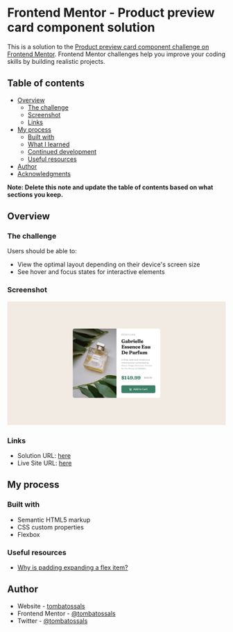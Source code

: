 # Frontend Mentor - Product preview card component solution

This is a solution to the [Product preview card component challenge on Frontend Mentor](https://www.frontendmentor.io/challenges/product-preview-card-component-GO7UmttRfa). Frontend Mentor challenges help you improve your coding skills by building realistic projects.

## Table of contents

- [Overview](#overview)
  - [The challenge](#the-challenge)
  - [Screenshot](#screenshot)
  - [Links](#links)
- [My process](#my-process)
  - [Built with](#built-with)
  - [What I learned](#what-i-learned)
  - [Continued development](#continued-development)
  - [Useful resources](#useful-resources)
- [Author](#author)
- [Acknowledgments](#acknowledgments)

**Note: Delete this note and update the table of contents based on what sections you keep.**

## Overview

### The challenge

Users should be able to:

- View the optimal layout depending on their device's screen size
- See hover and focus states for interactive elements

### Screenshot

![](./screenshot.png)

### Links

- Solution URL: [here](https://github.com/tombatossals/frontendmentor-challenges/tree/main/product-preview-card-component)
- Live Site URL: [here](https://tombatossals.github.io/frontendmentor-challenges/product-preview-card-component)

## My process

### Built with

- Semantic HTML5 markup
- CSS custom properties
- Flexbox

### Useful resources

- [Why is padding expanding a flex item?](https://stackoverflow.com/questions/33145242/why-is-padding-expanding-a-flex-item.)

## Author

- Website - [tombatossals](https://github.com/tombatossals/frontendmentor-challenges)
- Frontend Mentor - [@tombatossals](https://www.frontendmentor.io/profile/tombatossals)
- Twitter - [@tombatossals](https://www.twitter.com/tombatossals)
